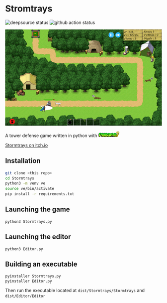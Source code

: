 # Stromtrays
<p>
<img src="https://deepsource.io/gh/Minigrim0/Stormtrays.svg/?label=active+issues&show_trend=true&token=9zXI6PGE43X7aVUJL0rgA6Qf" alt="deepsource status" title="deepsource status" />
<img src="https://github.com/Minigrim0/Stormtrays/actions/workflows/linting_build_push.yml/badge.svg" alt="github action status" title="itch.io build and push" /> 
</p>

<img src=".meta/screenshots/ingame.png" alt="in game screenshot" title="In Game Screenshot" />

<p>
    A tower defense game written in python with <a href="https://pygame.org"><img src=".meta/pygame.png" height=20 alt="pygame" title="pygame" /></a>
</p>
<p>
    <a href="https://minigrim0.itch.io/stormtrays">Stormtrays on itch.io</a>
</p>
    
## Installation

```bash
git clone <this repo>
cd Stormtrays
python3 -m venv ve
source ve/bin/activate
pip install -r requirements.txt
```

## Launching the game

```
python3 Stormtrays.py
```

## Launching the editor

```
python3 Editor.py
```

## Building an executable

```
pyinstaller Stormtrays.py
pyinstaller Editor.py
```

Then run the executable located at `dist/Stormtrays/Stormtrays` and `dist/Editor/Editor`
